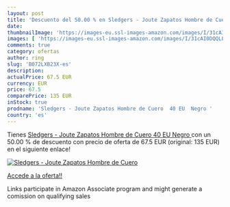 ```yaml
---
layout: post
title: 'Descuento del 50.00 % en Sledgers - Joute Zapatos Hombre de Cuero'
date: 
thumbnailImage: 'https://images-eu.ssl-images-amazon.com/images/I/31cAI0DQQLL._SL200_.jpg'
images: [ 'https://images-eu.ssl-images-amazon.com/images/I/31cAI0DQQLL._SL200_.jpg' ]
comments: true
category: ofertas
author: ring
slug: 'B072LXB23X-es'
description:
actualPrice: 67.5 EUR
currency: EUR
price: 67.5
comparePrice: 135 EUR
inStock: true
prodname: 'Sledgers - Joute Zapatos Hombre de Cuero  40 EU  Negro '
country: 'es'
---
```


Tienes [Sledgers - Joute Zapatos Hombre de Cuero  40 EU  Negro ](https://www.amazon.es/dp/B072LXB23X/?tag=tolees-21) con un 50.00 % de descuento con precio de oferta de 67.5 EUR (original: 135 EUR) en el siguiente enlace!

[![Sledgers - Joute Zapatos Hombre de Cuero](https://images-eu.ssl-images-amazon.com/images/I/31cAI0DQQLL._SL200_.jpg)](https://www.amazon.es/dp/B072LXB23X/?tag=tolees-21)

[Accede a la oferta!!](https://www.amazon.es/dp/B072LXB23X/?tag=tolees-21)

Links participate in Amazon Associate program and might generate a comission on qualifying sales


